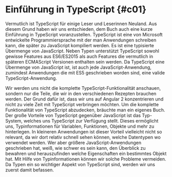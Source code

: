 # Einführung in TypeScript {#c01}

Vermutlich ist TypeScript für einige Leser und Leserinnen Neuland. Aus diesem Grund haben wir uns entschieden, dem Buch auch eine kurze Einführung in TypeScript voranzustellen.
TypeScript ist eine von Microsoft entwickelte Programmiersprache mit der man Anwendungen schreiben kann, die später zu JavaScript kompiliert werden.
Es ist eine typisierte Übermenge von JavaScript.
Neben Typen unterstützt TypeScript sowohl gewisse Features aus ES6/ES2015 als auch Features die vermutlich in späteren ECMAScript Versionen enthalten sein werden.
Da TypeScript eine Übermenge von JavaScript ist, ist auch jede JavaScript-Anwendung, zumindest Anwendungen die mit ES5 geschrieben worden sind, eine valide TypeScript-Anwendung.

Wir werden uns nicht die komplette TypeScript-Funktionalität anschauen, sondern nur die Teile, die wir in den verschiedenen Rezepten brauchen werden.
Der Grund dafür ist, dass wir uns auf Angular 2 konzentrieren und nicht zu viele Zeit mit TypeScript verbringen möchten.
Um die komplette Funktionalität von TypeScript abzudecken, bräuchte man ein eigenes Buch.
Der große Vorteile von TypeScript gegenüber JavaScript ist das Typ-System, welches uns TypeScript zur Verfügung stellt.
Dieses ermöglicht uns, Typinformationen für Variablen, Funktionen, Objekte und mehr zu hinterlegen.
In kleineren Anwendungen ist dieser Vorteil vielleicht nicht so relevant, da wir dort relativ schnell sehen können, welche Datentypen wo verwendet werden.
Wer aber größere JavaScript-Anwendungen geschrieben hat, weiß, wie schwer es sein kann, den Überblick zu bewahren und herauszufinden welche Eigenschaften ein bestimmtes Objekt hat.
Mit Hilfe von Typinformationen können wir solche Probleme vermeiden.
Da Typen ein so wichtiger Aspekt von TypeScript sind, werden wir uns zuerst damit befassen.

